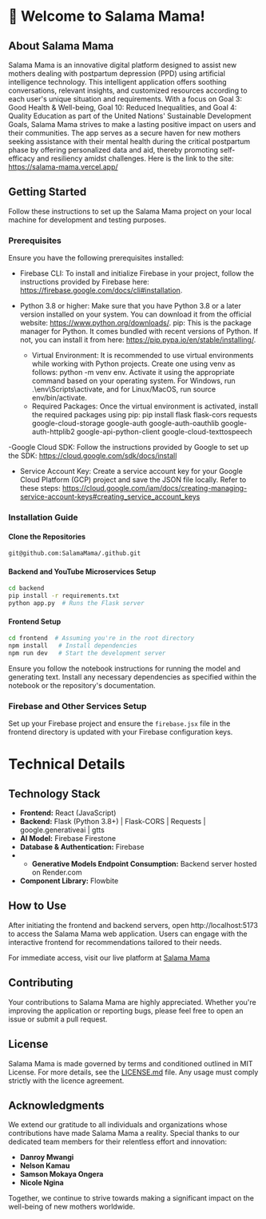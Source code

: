 # 👋 Welcome to Salama Mama!

## About Salama Mama
Salama Mama is an innovative digital platform designed to assist new mothers dealing with postpartum depression (PPD) using artificial intelligence technology. This intelligent application offers soothing conversations, relevant insights, and customized resources according to each user's unique situation and requirements. With a focus on Goal 3: Good Health & Well-being, Goal 10: Reduced Inequalities, and Goal 4: Quality Education as part of the United Nations' Sustainable Development Goals, Salama Mama strives to make a lasting positive impact on users and their communities. The app serves as a secure haven for new mothers seeking assistance with their mental health during the critical postpartum phase by offering personalized data and aid, thereby promoting self-efficacy and resiliency amidst challenges. 
Here is the link to the site: https://salama-mama.vercel.app/

## Getting Started

Follow these instructions to set up the Salama Mama project on your local machine for development and testing purposes.

### Prerequisites

Ensure you have the following prerequisites installed:
- Firebase CLI: To install and initialize Firebase in your project, follow the instructions provided by Firebase here: <https://firebase.google.com/docs/cli#installation>.
  
- Python 3.8 or higher: Make sure that you have Python 3.8 or a later version installed on your system. You can download it from the official website: <https://www.python.org/downloads/>.
pip: This is the package manager for Python. It comes bundled with recent versions of Python. If not, you can install it from here: <https://pip.pypa.io/en/stable/installing/>.

  - Virtual Environment: It is recommended to use virtual environments while working with Python projects. Create one using venv as follows: python -m venv env. Activate it using the appropriate command based on your operating system. For Windows, run .\env\Scripts\activate, and for Linux/MacOS, run source env/bin/activate.
  - Required Packages: Once the virtual environment is activated, install the required packages using pip: pip install flask flask-cors requests google-cloud-storage google-auth google-auth-oauthlib google-auth-httplib2 google-api-python-client google-cloud-texttospeech

-Google Cloud SDK: Follow the instructions provided by Google to set up the SDK: <https://cloud.google.com/sdk/docs/install>
  - Service Account Key: Create a service account key for your Google Cloud Platform (GCP) project and save the JSON file locally. Refer to these steps: <https://cloud.google.com/iam/docs/creating-managing-service-account-keys#creating_service_account_keys>

### Installation Guide

#### Clone the Repositories

```bash
git@github.com:SalamaMama/.github.git

```

#### Backend and YouTube Microservices Setup

```bash
cd backend
pip install -r requirements.txt
python app.py  # Runs the Flask server
```

#### Frontend Setup

```bash
cd frontend  # Assuming you're in the root directory
npm install   # Install dependencies
npm run dev   # Start the development server
```

Ensure you follow the notebook instructions for running the model and generating text. Install any necessary dependencies as specified within the notebook or the repository's documentation.

### Firebase and Other Services Setup

Set up your Firebase project and ensure the `firebase.jsx` file in the frontend directory is updated with your Firebase configuration keys.

# Technical Details
## Technology Stack

- **Frontend:** React (JavaScript)
- **Backend:** Flask (Python 3.8+) | Flask-CORS | Requests | google.generativeai | gtts
- **AI Model:** Firebase Firestone
- **Database & Authentication:** Firebase
- - **Generative Models Endpoint Consumption:** Backend server hosted on Render.com
- **Component Library:** Flowbite

## How to Use

After initiating the frontend and backend servers, open http://localhost:5173 to access the Salama Mama web application. Users can engage with the interactive frontend for recommendations tailored to their needs.

For immediate access, visit our live platform at [Salama Mama](https://salama-mama.vercel.app/)

## Contributing

Your contributions to Salama Mama are highly appreciated. Whether you're improving the application or reporting bugs, please feel free to open an issue or submit a pull request.

## License

Salama Mama is made governed by terms and conditioned outlined in MIT License. For more details, see the [LICENSE.md](LICENSE) file. Any usage must comply strictly with the licence agreement.

## Acknowledgments

We extend our gratitude to all individuals and organizations whose contributions have made Salama Mama a reality. Special thanks to our dedicated team members for their relentless effort and innovation:

- **Danroy Mwangi** 
- **Nelson Kamau** 
- **Samson Mokaya Ongera**
- **Nicole Ngina**

Together, we continue to strive towards making a significant impact on the well-being of new mothers worldwide.

